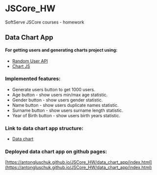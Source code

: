 # JSCore_HW
SoftServe JSCore courses - homework 

## Data Chart App

#### For getting users and generating charts project using:
* [Random User API](https://randomuser.me/)
* [Chart JS](https://www.chartjs.org/)

### Implemented features:
- Generate users button to get 1000 users.
- Age button - show users min/max age statistic. 
- Gender button - show users gender statistic.
- Name button - show users duplicate names statistic. 
- Surname button - show users surname length statistic.
- Year of Birth button - show users birth years statistic.

### Link to data chart app structure:
* [Data chart](https://github.com/AntonGluschuk/JSCore_HW/tree/master/data_chart_app)


### Deployed data chart app on github pages:
[https://antongluschuk.github.io/JSCore_HW/data_chart_app/index.html](https://antongluschuk.github.io/JSCore_HW/data_chart_app/index.html)
